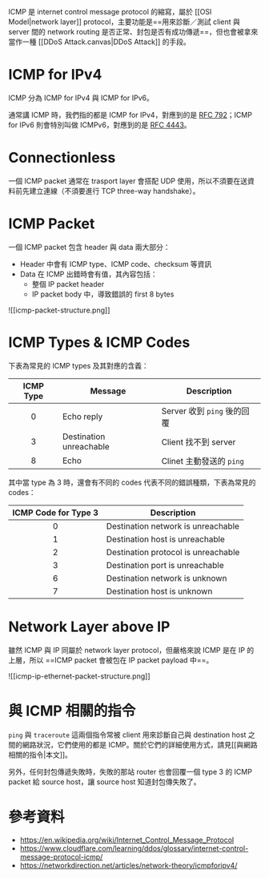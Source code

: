 ICMP 是 internet control message protocol 的縮寫，屬於 [[OSI Model|network layer]] protocol，主要功能是==用來診斷／測試 client 與 server 間的 network routing 是否正常、封包是否有成功傳遞==，但也會被拿來當作一種 [[DDoS Attack.canvas|DDoS Attack]] 的手段。

# ICMP for IPv4

ICMP 分為 ICMP for IPv4 與 ICMP for IPv6。

通常講 ICMP 時，我們指的都是 ICMP for IPv4，對應到的是 [RFC 792](https://datatracker.ietf.org/doc/html/rfc792)；ICMP for IPv6 則會特別叫做 ICMPv6，對應到的是 [RFC 4443](https://datatracker.ietf.org/doc/html/rfc4443)。

# Connectionless

一個 ICMP packet 通常在 trasport layer 會搭配 UDP 使用，所以不須要在送資料前先建立連線（不須要進行 TCP three-way handshake）。

# ICMP Packet

一個 ICMP packet 包含 header 與 data 兩大部分：

- Header 中會有 ICMP type、ICMP code、checksum 等資訊
- Data 在 ICMP 出錯時會有值，其內容包括：
    - 整個 IP packet header
    - IP packet body 中，導致錯誤的 first 8 bytes

![[icmp-packet-structure.png]]

# ICMP Types & ICMP Codes

下表為常見的 ICMP types 及其對應的含義：

|ICMP Type|Message|Description|
|:-:|--|--|
|0|Echo reply|Server 收到 `ping` 後的回覆|
|3|Destination unreachable|Client 找不到 server|
|8|Echo|Clinet 主動發送的 `ping`|

其中當 type 為 3 時，還會有不同的 codes 代表不同的錯誤種類，下表為常見的 codes：

|ICMP Code for Type 3|Description|
|:-:|--|
|0|Destination network is unreachable|
|1|Destination host is unreachable|
|2|Destination protocol is unreachable|
|3|Destination port is unreachable|
|6|Destination network is unknown|
|7|Destination host is unknown|

# Network Layer above IP

雖然 ICMP 與 IP 同屬於 network layer protocol，但嚴格來說 ICMP 是在 IP 的上層，所以 ==ICMP packet 會被包在 IP packet payload 中==。

![[icmp-ip-ethernet-packet-structure.png]]

# 與 ICMP 相關的指令

`ping` 與 `traceroute` 這兩個指令常被 client 用來診斷自己與 destination host 之間的網路狀況，它們使用的都是 ICMP。關於它們的詳細使用方式，請見[[與網路相關的指令|本文]]。

另外，任何封包傳遞失敗時，失敗的那站 router 也會回覆一個 type 3 的 ICMP packet 給 source host，讓 source host 知道封包傳失敗了。

# 參考資料

- <https://en.wikipedia.org/wiki/Internet_Control_Message_Protocol>
- <https://www.cloudflare.com/learning/ddos/glossary/internet-control-message-protocol-icmp/>
- <https://networkdirection.net/articles/network-theory/icmpforipv4/>

